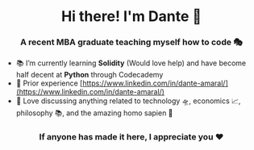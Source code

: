 <h1 align="center">Hi there! I'm Dante 🤠</h1>
<h3 align="center">A recent MBA graduate teaching myself how to code 🎭 </h3>

- 📚 I’m currently learning **Solidity** (Would love help) and have become half decent at **Python** through Codecademy
- 📄 Prior experience [https://www.linkedin.com/in/dante-amaral/](https://www.linkedin.com/in/dante-amaral/)
- 💬 Love discussing anything related to technology 🛸, economics 📈, philosophy 📚, and the amazing homo sapien 🐒
<h3 align="center"> If anyone has made it here, I appreciate you ❤️ </h3>

<!--
**DanteAmaral/DanteAmaral** is a ✨ _special_ ✨ repository because its `README.md` (this file) appears on your GitHub profile.

Here are some ideas to get you started:

- 🔭 I’m currently working on ...
- 🌱 I’m currently learning ...
- 👯 I’m looking to collaborate on ...
- 🤔 I’m looking for help with ...
- 💬 Ask me about ...
- 📫 How to reach me: ...
- 😄 Pronouns: ...
- ⚡ Fun fact: ...
-->
